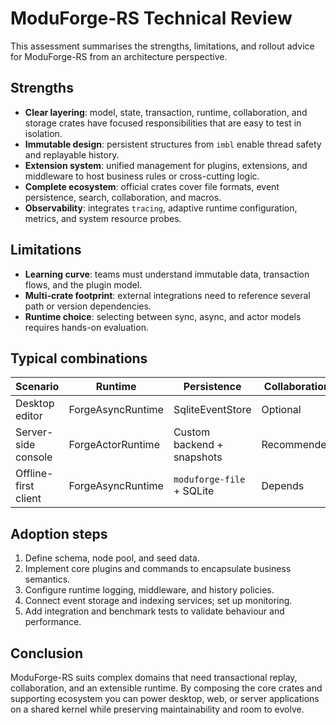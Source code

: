 # ModuForge-RS Technical Review

This assessment summarises the strengths, limitations, and rollout advice for ModuForge-RS from an architecture perspective.

## Strengths
- **Clear layering**: model, state, transaction, runtime, collaboration, and storage crates have focused responsibilities that are easy to test in isolation.
- **Immutable design**: persistent structures from `imbl` enable thread safety and replayable history.
- **Extension system**: unified management for plugins, extensions, and middleware to host business rules or cross-cutting logic.
- **Complete ecosystem**: official crates cover file formats, event persistence, search, collaboration, and macros.
- **Observability**: integrates `tracing`, adaptive runtime configuration, metrics, and system resource probes.

## Limitations
- **Learning curve**: teams must understand immutable data, transaction flows, and the plugin model.
- **Multi-crate footprint**: external integrations need to reference several path or version dependencies.
- **Runtime choice**: selecting between sync, async, and actor models requires hands-on evaluation.

## Typical combinations
| Scenario              | Runtime             | Persistence                | Collaboration | Search |
|-----------------------|--------------------|----------------------------|---------------|--------|
| Desktop editor        | ForgeAsyncRuntime   | SqliteEventStore           | Optional      | Optional |
| Server-side console   | ForgeActorRuntime   | Custom backend + snapshots | Recommended   | Tantivy |
| Offline-first client  | ForgeAsyncRuntime   | `moduforge-file` + SQLite  | Depends       | Optional |

## Adoption steps
1. Define schema, node pool, and seed data.
2. Implement core plugins and commands to encapsulate business semantics.
3. Configure runtime logging, middleware, and history policies.
4. Connect event storage and indexing services; set up monitoring.
5. Add integration and benchmark tests to validate behaviour and performance.

## Conclusion
ModuForge-RS suits complex domains that need transactional replay, collaboration, and an extensible runtime. By composing the core crates and supporting ecosystem you can power desktop, web, or server applications on a shared kernel while preserving maintainability and room to evolve.
